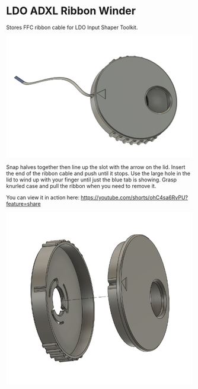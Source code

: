 # LDO ADXL Ribbon Winder
 Stores FFC ribbon cable for LDO Input Shaper Toolkit. 

<img src="./Images/winder_w_ffc.png" width=600>

Snap halves together then line up the slot with the arrow on the lid. Insert the end of the ribbon cable and push until it stops. Use the large hole in the lid to wind up with your finger until just the blue tab is showing. Grasp knurled case and pull the ribbon when you need to remove it. 

You can view it in action here: https://youtube.com/shorts/ohC4sa6RvPU?feature=share

<img src="./Images/Winder Exploded.png" width=600>

